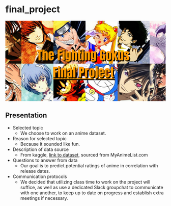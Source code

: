 # final_project

![git_banner](git_banner_2.png)

## Presentation

* Selected topic
  - We choose to work on an anime dataset.
* Reason for selected topic
  - Because it sounded like fun.
* Description of data source
  - From kaggle, [link to dataset](https://www.kaggle.com/datasets/andreuvallhernndez/myanimelist), sourced from MyAnimeList.com
* Questions to answer from data
  - Our goal is to predict potential ratings of anime in correlation with release dates.
* Communication protocols
  - We decided that utilizing class time to work on the project will suffice, as well as use a dedicated Slack groupchat to communicate with one another, to keep up to date on progress and establish extra meetings if necessary.

